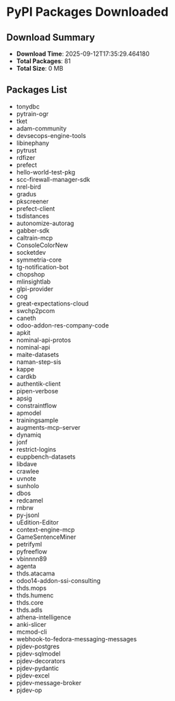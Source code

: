# PyPI Packages Downloaded

## Download Summary
- **Download Time**: 2025-09-12T17:35:29.464180
- **Total Packages**: 81
- **Total Size**: 0 MB

## Packages List
- tonydbc
- pytrain-ogr
- tket
- adam-community
- devsecops-engine-tools
- libinephany
- pytrust
- rdfizer
- prefect
- hello-world-test-pkg
- scc-firewall-manager-sdk
- nrel-bird
- gradus
- pkscreener
- prefect-client
- tsdistances
- autonomize-autorag
- gabber-sdk
- caltrain-mcp
- ConsoleColorNew
- socketdev
- symmetria-core
- tg-notification-bot
- chopshop
- mlinsightlab
- glpi-provider
- cog
- great-expectations-cloud
- swchp2pcom
- caneth
- odoo-addon-res-company-code
- apkit
- nominal-api-protos
- nominal-api
- maite-datasets
- naman-step-sis
- kappe
- cardkb
- authentik-client
- pipen-verbose
- apsig
- constraintflow
- apmodel
- trainingsample
- augments-mcp-server
- dynamiq
- jonf
- restrict-logins
- euppbench-datasets
- libdave
- crawlee
- uvnote
- sunholo
- dbos
- redcamel
- rnbrw
- py-jsonl
- uEdition-Editor
- context-engine-mcp
- GameSentenceMiner
- petrifyml
- pyfreeflow
- vbinnnn89
- agenta
- thds.atacama
- odoo14-addon-ssi-consulting
- thds.mops
- thds.humenc
- thds.core
- thds.adls
- athena-intelligence
- anki-slicer
- mcmod-cli
- webhook-to-fedora-messaging-messages
- pjdev-postgres
- pjdev-sqlmodel
- pjdev-decorators
- pjdev-pydantic
- pjdev-excel
- pjdev-message-broker
- pjdev-op
